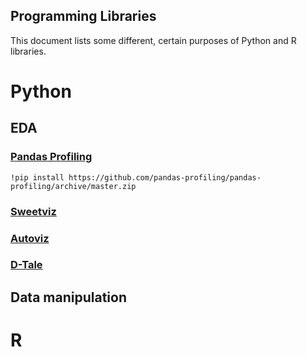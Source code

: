 ## Programming Libraries

This document lists some different, certain purposes of Python and R libraries.  


# Python

## EDA

### [Pandas Profiling](https://github.com/ydataai/pandas-profiling)

```
!pip install https://github.com/pandas-profiling/pandas-profiling/archive/master.zip
```

### [Sweetviz](https://github.com/fbdesignpro/sweetviz)

### [Autoviz](https://github.com/AutoViML/AutoViz)

### [D-Tale](https://github.com/man-group/dtale)

## Data manipulation

# R
